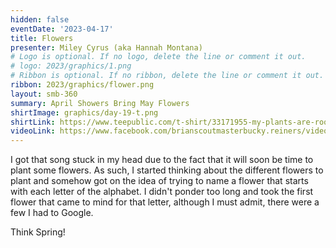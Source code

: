 ```yaml
---
hidden: false
eventDate: '2023-04-17'
title: Flowers
presenter: Miley Cyrus (aka Hannah Montana)
# Logo is optional. If no logo, delete the line or comment it out.
# logo: 2023/graphics/1.png
# Ribbon is optional. If no ribbon, delete the line or comment it out.
ribbon: 2023/graphics/flower.png
layout: smb-360
summary: April Showers Bring May Flowers
shirtImage: graphics/day-19-t.png
shirtLink: https://www.teepublic.com/t-shirt/33171955-my-plants-are-rooting-for-me?feed_sku=33171955D1V&feed_country=US&utm_source=google&utm_medium=shopping&utm_campaign=%5BG%5D+%5BG.NAM%5D+%5BL.ENG%5D+%5BGEN%5D+%5BC.TShirts%5D+%5BPLF%5D&utm_id=notset&utm_content=plant&ar_clx=yes&ar_channel=google&ar_campaign=71700000088748521&ar_adgroup=58700007503484722&ar_ad=PRODUCT_GROUP&ar_strategy=search&utm_source=google&utm_medium=cpc&utm_campaign=%5BG%5D+%5BG.USA%5D+%5BL.ENG%5D+%5BGEN%5D+%5BC.TShirts%5D+%5BSSC%5D&gclid=CjwKCAjw6IiiBhAOEiwALNqncaFMF2mkF3h-TaUD9g0WGWgpJpbave3Ftl7peYehcizqGF2fNbVaFhoC_wgQAvD_BwE&gclsrc=aw.ds
videoLink: https://www.facebook.com/brianscoutmasterbucky.reiners/videos/843217410741195
---
```


I got that song stuck in my head due to the fact that it will soon be time to plant some flowers.  As such, I started thinking about the different flowers to plant and somehow got on the idea of trying to name a flower that starts with each letter of the alphabet.  I didn't ponder too long and took the first flower that came to mind for that letter, although I must admit, there were a few I had to Google.

Think Spring!

